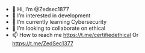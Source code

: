 - 👋 Hi, I’m @Zedsec1877
- 👀 I’m interested in development 
- 🌱 I’m currently learning Cybersecurity 
- 💞️ I’m looking to collaborate on ethical 
- 📫 How to reach me https://t.me/certifiedethical
Or https://t.me/ZedSec1377
<!---
Zedsec1877/Zedsec1877 is a ✨ special ✨ repository because its `README.md` (this file) appears on your GitHub profile.
You can click the Preview link to take a look at your changes.
--->
